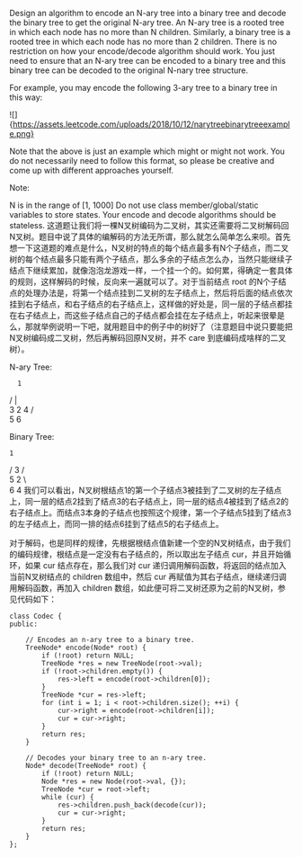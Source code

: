 Design an algorithm to encode an N-ary tree into a binary tree and decode the binary tree to get the original N-ary tree. An N-ary tree is a rooted tree in which each node has no more than N children. Similarly, a binary tree is a rooted tree in which each node has no more than 2 children. There is no restriction on how your encode/decode algorithm should work. You just need to ensure that an N-ary tree can be encoded to a binary tree and this binary tree can be decoded to the original N-nary tree structure.

For example, you may encode the following 3-ary tree to a binary tree in this way:

![]{https://assets.leetcode.com/uploads/2018/10/12/narytreebinarytreeexample.png}

Note that the above is just an example which might or might not work. You do not necessarily need to follow this format, so please be creative and come up with different approaches yourself.

Note:

N is in the range of [1, 1000]
Do not use class member/global/static variables to store states. Your encode and decode algorithms should be stateless.
这道题让我们将一棵N叉树编码为二叉树，其实还需要将二叉树解码回N叉树。题目中说了具体的编解码的方法无所谓，那么就怎么简单怎么来呗。首先想一下这道题的难点是什么，N叉树的特点的每个结点最多有N个子结点，而二叉树的每个结点最多只能有两个子结点，那么多余的子结点怎么办，当然只能继续子结点下继续累加，就像泡泡龙游戏一样，一个挂一个的。如何累，得确定一套具体的规则，这样解码的时候，反向来一遍就可以了。对于当前结点 root 的N个子结点的处理办法是，将第一个结点挂到二叉树的左子结点上，然后将后面的结点依次挂到右子结点，和右子结点的右子结点上，这样做的好处是，同一层的子结点都挂在右子结点上，而这些子结点自己的子结点都会挂在左子结点上，听起来很晕是么，那就举例说明一下吧，就用题目中的例子中的树好了（注意题目中说只要能把N叉树编码成二叉树，然后再解码回原N叉树，并不 care 到底编码成啥样的二叉树）。

N-ary Tree:

      1
   /  |  \
  3   2   4
 / \
5   6


Binary Tree:

    1
   /
  3
 / \
5   2
 \   \
  6   4
我们可以看出，N叉树根结点1的第一个子结点3被挂到了二叉树的左子结点上，同一层的结点2挂到了结点3的右子结点上，同一层的结点4被挂到了结点2的右子结点上。而结点3本身的子结点也按照这个规律，第一个子结点5挂到了结点3的左子结点上，而同一排的结点6挂到了结点5的右子结点上。

对于解码，也是同样的规律，先根据根结点值新建一个空的N叉树结点，由于我们的编码规律，根结点是一定没有右子结点的，所以取出左子结点 cur，并且开始循环，如果 cur 结点存在，那么我们对 cur 递归调用解码函数，将返回的结点加入当前N叉树结点的 children 数组中，然后 cur 再赋值为其右子结点，继续递归调用解码函数，再加入 children 数组，如此便可将二叉树还原为之前的N叉树，参见代码如下：

    class Codec {
    public:
    
        // Encodes an n-ary tree to a binary tree.
        TreeNode* encode(Node* root) {
            if (!root) return NULL;
            TreeNode *res = new TreeNode(root->val);
            if (!root->children.empty()) {
                res->left = encode(root->children[0]);
            }
            TreeNode *cur = res->left;
            for (int i = 1; i < root->children.size(); ++i) {
                cur->right = encode(root->children[i]);
                cur = cur->right;
            }
            return res;
        }
    
        // Decodes your binary tree to an n-ary tree.
        Node* decode(TreeNode* root) {
            if (!root) return NULL;
            Node *res = new Node(root->val, {});
            TreeNode *cur = root->left;
            while (cur) {
                res->children.push_back(decode(cur));
                cur = cur->right;
            }
            return res;
        }
    };